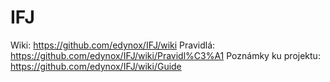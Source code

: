 # IFJ
Wiki: https://github.com/edynox/IFJ/wiki
Pravidlá: https://github.com/edynox/IFJ/wiki/Pravidl%C3%A1
Poznámky ku projektu: https://github.com/edynox/IFJ/wiki/Guide

